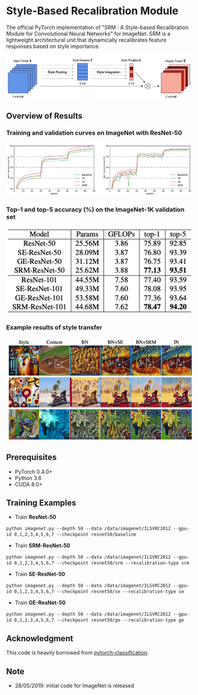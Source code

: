 # Style-Based Recalibration Module
The official PyTorch implementation of "SRM : A Style-based Recalibration Module for Convolutional Neural Networks" for ImageNet.
SRM is a lightweight architectural unit that dynamically recalibrates feature responses based on style importance.

![](figures/overview.png)

## Overview of Results

### Training and validation curves on ImageNet with ResNet-50

![](figures/imagenet_curve.png)

### Top-1 and top-5  accuracy (%) on the ImageNet-1K validation set

![](figures/imagenet.png)

### Example results of style transfer

![](figures/style_transfer.png)

## Prerequisites
- PyTorch 0.4.0+
- Python 3.6
- CUDA 8.0+

## Training Examples
* Train **ResNet-50**
```
python imagenet.py --depth 50 --data /data/imagenet/ILSVRC2012 --gpu-id 0,1,2,3,4,5,6,7 --checkpoint resnet50/baseline
```

* Train **SRM-ResNet-50**
```
python imagenet.py --depth 50 --data /data/imagenet/ILSVRC2012 --gpu-id 0,1,2,3,4,5,6,7 --checkpoint resnet50/srm --recalibration-type srm
```

* Train **SE-ResNet-50**
```
python imagenet.py --depth 50 --data /data/imagenet/ILSVRC2012 --gpu-id 0,1,2,3,4,5,6,7 --checkpoint resnet50/se --recalibration-type se
```

* Train **GE-ResNet-50**
```
python imagenet.py --depth 50 --data /data/imagenet/ILSVRC2012 --gpu-id 0,1,2,3,4,5,6,7 --checkpoint resnet50/ge --recalibration-type ge
``` 

## Acknowledgment
This code is heavily borrowed from [pytorch-classification](https://github.com/bearpaw/pytorch-classification).

## Note
* 28/05/2019: initial code for ImageNet is released
